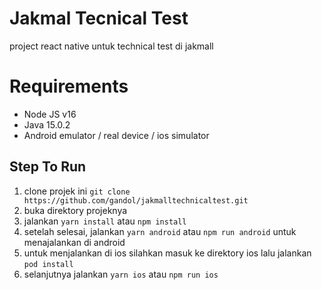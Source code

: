 # Jakmal Tecnical Test
project react native untuk technical test di jakmall


# Requirements

- Node JS v16
- Java 15.0.2
- Android emulator / real device / ios simulator

## Step To Run

1.  clone projek ini
    `git clone https://github.com/gandol/jakmalltechnicaltest.git`
2.  buka direktory projeknya
3. jalankan
   `yarn install` atau `npm install`
4. setelah selesai, jalankan
   `yarn android` atau `npm run android` untuk menajalankan di android
5.  untuk menjalankan di ios silahkan masuk ke direktory ios lalu jalankan
    `pod install`
6.  selanjutnya jalankan
    `yarn ios` atau `npm run ios`
